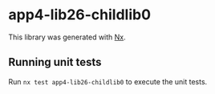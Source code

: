 # app4-lib26-childlib0

This library was generated with [Nx](https://nx.dev).

## Running unit tests

Run `nx test app4-lib26-childlib0` to execute the unit tests.
